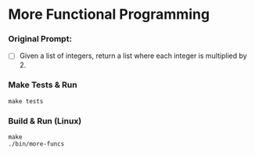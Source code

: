 # More Functional Programming

### Original Prompt:
- [ ] Given a list of integers, return a list where each integer is multiplied by 2.

### Make Tests & Run
```
make tests
```

### Build & Run (Linux)
```
make
./bin/more-funcs
```
